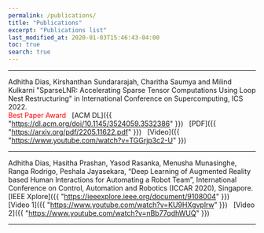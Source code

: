 ```yaml
---
permalink: /publications/
title: "Publications"
excerpt: "Publications list"
last_modified_at: 2020-01-03T15:46:43-04:00
toc: true
search: true
---
```


---

Adhitha Dias, Kirshanthan Sundararajah, Charitha Saumya and Milind Kulkarni "SparseLNR: Accelerating Sparse
Tensor Computations Using Loop Nest Restructuring" in International Conference on Supercomputing, ICS 2022. <br>
<span style="color:red">Best Paper Award</span> &nbsp; [ACM DL]({{ "https://dl.acm.org/doi/10.1145/3524059.3532386" }}) &nbsp; [PDF]({{ "https://arxiv.org/pdf/2205.11622.pdf" }}) &nbsp; [Video]({{ "https://www.youtube.com/watch?v=TGGrjp3c2-U" }})

---

Adhitha Dias, Hasitha Prashan, Yasod Rasanka, Menusha Munasinghe, Ranga Rodrigo,
Peshala Jayasekara, “Deep Learning of Augmented Reality based Human Interactions for Automating a Robot Team”,
International Conference on Control, Automation and Robotics (ICCAR 2020), Singapore. <br>
[IEEE Xplore]({{ "https://ieeexplore.ieee.org/document/9108004" }}) &nbsp; [Video 1]({{ "https://www.youtube.com/watch?v=KU9HXgvplrw" }}) &nbsp; [Video 2]({{ "https://www.youtube.com/watch?v=nBb77qdhWUQ" }})

----